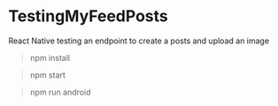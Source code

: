 # TestingMyFeedPosts

React Native testing an endpoint to create a posts and upload an image

> npm install

> npm start

> npm run android

